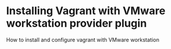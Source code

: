 # Installing Vagrant with VMware workstation provider plugin
How to install and configure vagrant with VMware workstation
